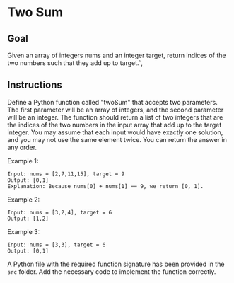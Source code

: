 # Two Sum
## Goal
Given an array of integers nums and an integer target, return indices of the two
numbers such that they add up to target.`,

## Instructions
Define a Python function called "twoSum" that accepts two parameters. The first
parameter will be an array of integers, and the second parameter will be an
integer. The function should return a list of two integers that are the indices
of the two numbers in the input array that add up to the target integer. You may
assume that each input would have exactly one solution, and you may not use the
same element twice. You can return the answer in any order.

Example 1:
```
Input: nums = [2,7,11,15], target = 9
Output: [0,1]
Explanation: Because nums[0] + nums[1] == 9, we return [0, 1].
```

Example 2:
```
Input: nums = [3,2,4], target = 6
Output: [1,2]
```

Example 3:
```
Input: nums = [3,3], target = 6
Output: [0,1]
```

A Python file with the required function signature has been provided in the
`src` folder. Add the necessary code to implement the function correctly.
